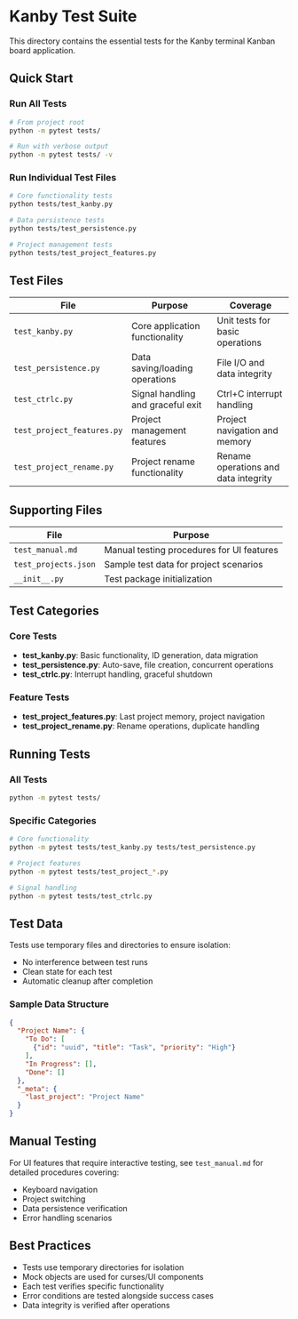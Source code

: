 # Kanby Test Suite

This directory contains the essential tests for the Kanby terminal Kanban board application.

## Quick Start

### Run All Tests
```bash
# From project root
python -m pytest tests/

# Run with verbose output
python -m pytest tests/ -v
```

### Run Individual Test Files
```bash
# Core functionality tests
python tests/test_kanby.py

# Data persistence tests
python tests/test_persistence.py

# Project management tests  
python tests/test_project_features.py
```

## Test Files

| File | Purpose | Coverage |
|------|---------|----------|
| `test_kanby.py` | Core application functionality | Unit tests for basic operations |
| `test_persistence.py` | Data saving/loading operations | File I/O and data integrity |
| `test_ctrlc.py` | Signal handling and graceful exit | Ctrl+C interrupt handling |
| `test_project_features.py` | Project management features | Project navigation and memory |
| `test_project_rename.py` | Project rename functionality | Rename operations and data integrity |

## Supporting Files

| File | Purpose |
|------|---------|
| `test_manual.md` | Manual testing procedures for UI features |
| `test_projects.json` | Sample test data for project scenarios |
| `__init__.py` | Test package initialization |

## Test Categories

### Core Tests
- **test_kanby.py**: Basic functionality, ID generation, data migration
- **test_persistence.py**: Auto-save, file creation, concurrent operations
- **test_ctrlc.py**: Interrupt handling, graceful shutdown

### Feature Tests  
- **test_project_features.py**: Last project memory, project navigation
- **test_project_rename.py**: Rename operations, duplicate handling

## Running Tests

### All Tests
```bash
python -m pytest tests/
```

### Specific Categories
```bash
# Core functionality
python -m pytest tests/test_kanby.py tests/test_persistence.py

# Project features
python -m pytest tests/test_project_*.py

# Signal handling
python -m pytest tests/test_ctrlc.py
```

## Test Data

Tests use temporary files and directories to ensure isolation:
- No interference between test runs
- Clean state for each test
- Automatic cleanup after completion

### Sample Data Structure
```json
{
  "Project Name": {
    "To Do": [
      {"id": "uuid", "title": "Task", "priority": "High"}
    ],
    "In Progress": [],
    "Done": []
  },
  "_meta": {
    "last_project": "Project Name"
  }
}
```

## Manual Testing

For UI features that require interactive testing, see `test_manual.md` for detailed procedures covering:
- Keyboard navigation
- Project switching
- Data persistence verification
- Error handling scenarios

## Best Practices

- Tests use temporary directories for isolation
- Mock objects are used for curses/UI components
- Each test verifies specific functionality
- Error conditions are tested alongside success cases
- Data integrity is verified after operations